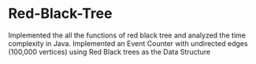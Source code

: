 # Red-Black-Tree

Implemented the all the functions of red black tree and analyzed the time complexity in Java.
Implemented an Event Counter with undirected edges (100,000 vertices) using Red Black trees as the Data Structure 